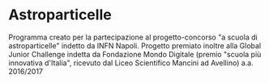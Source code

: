 # Astroparticelle
Programma creato per la partecipazione al progetto-concorso "a scuola di astroparticelle" indetto da INFN Napoli. Progetto premiato inoltre alla Global Junior Challenge indetta da Fondazione Mondo Digitale (premio "scuola più innovativa d'Italia", ricevuto dal Liceo Scientifico Mancini ad Avellino) a.a. 2016/2017
